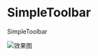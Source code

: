 # SimpleToolbar
SimpleToolbar

![效果图](https://github.com/Greathfs/SimpleToolbar/blob/master/screenshort/simple_toolbar.gif)
